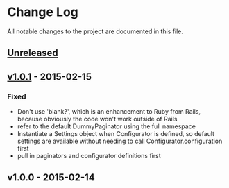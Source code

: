 # Change Log

All notable changes to the project are documented in this file.

## [Unreleased][unreleased]

## [v1.0.1] - 2015-02-15

### Fixed
* Don't use 'blank?', which is an enhancement to Ruby from Rails, because obviously the code won't work outside of Rails
* refer to the default DummyPaginator using the full namespace
* Instantiate a Settings object when Configurator is defined, so default settings are available without needing to call Configurator.configuration first
* pull in paginators and configurator definitions first

## v1.0.0 - 2015-02-14

[unreleased]: https://github.com/davecorning/flexible_datatables/compare/v1.0.1...HEAD
[v1.0.1]: https://github.com/davecorning/flexible_datatables/compare/v1.0.0...v1.0.1
